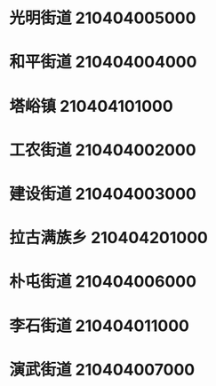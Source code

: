 # 光明街道 210404005000
# 和平街道 210404004000
# 塔峪镇 210404101000
# 工农街道 210404002000
# 建设街道 210404003000
# 拉古满族乡 210404201000
# 朴屯街道 210404006000
# 李石街道 210404011000
# 演武街道 210404007000
